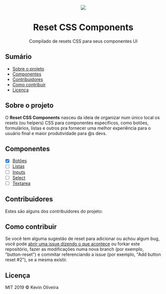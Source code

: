 <p  align="center">
<img src="https://user-images.githubusercontent.com/3299130/61169083-921d8e80-a52e-11e9-8884-51b3e5653242.png" />
</p>

<h1 align="center">Reset CSS Components</h1>
<p align="center">Compilado de resets CSS para seus componentes UI</p>

## Sumário

- [Sobre o projeto](#sobre-o-projeto)
- [Componentes](#componentes)
- [Contribuidores](#contribuidores)
- [Como contribuir](#como-contribuir)
- [Licença](#licença)

## Sobre o projeto

O **Reset CSS Components** nasceu da ideia de organizar num único local os resets (ou helpers) CSS para componentes específicos, como botões, formulários, listas e outros pra fornecer uma melhor experiência para o usuário final e maior produtividade para @s devs.

## Componentes

- [x] [Botões](/resets/buttons)
- [ ] [Listas](/resets/lists)
- [ ] [Inputs](/resets/inputs)
- [ ] [Select](/resets/select)
- [ ] [Textarea](/resets/textarea)

## Contribuidores

Estes são alguns dos contribuidores do projeto:

## Como contribuir

Se você tem alguma sugestão de reset para adicionar ou achou algum bug, você pode [abrir uma issue dizendo o que acontece](https://github.com/kvnol/reset-css-components/issues/new) ou forkar este repositório, fazer as modificações numa nova branch (por exemplo, "button-reset") e commitar referenciando a issue (por exemplo, "Add button reset #2"), se a mesma existir.

## Licença

MIT 2019 &copy; Kevin Oliveira

